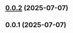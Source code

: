 ## [0.0.2](https://github.com/admcfarland/ngx-mat-datepicker-pack/compare/v0.0.1...v0.0.2) (2025-07-07)



## 0.0.1 (2025-07-07)




